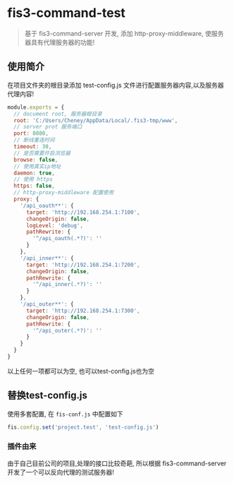 # fis3-command-test

> 基于 fis3-command-server 开发, 添加 http-proxy-middleware, 使服务器具有代理服务器的功能!

## 使用简介

在项目文件夹的根目录添加 test-config.js 文件进行配置服务器内容,以及服务器代理内容!

```javascript
module.exports = {
  // document root, 服务器根目录
  root: 'C:/Users/Cheney/AppData/Local/.fis3-tmp/www',
  // server prot 服务端口
  port: 8080,
  // 断线重连时间
  timeout: 30,
  // 是否需要开启浏览器
  browse: false,
  // 使用真实ip地址
  daemon: true,
  // 使用 https
  https: false,
  // http-proxy-middleware 配置使用
  proxy: {
    '/api_oauth**': {
      target: 'http://192.168.254.1:7100',
      changeOrigin: false,
      logLevel: 'debug',
      pathRewrite: {
        '^/api_oauth(.*?)': ''
      }
    },
    '/api_inner**': {
      target: 'http://192.168.254.1:7200',
      changeOrigin: false,
      pathRewrite: {
        '^/api_inner(.*?)': ''
      }
    },
    '/api_outer**': {
      target: 'http://192.168.254.1:7300',
      changeOrigin: false,
      pathRewrite: {
        '^/api_outer(.*?)': ''
      }
    }
  }
}

```

以上任何一项都可以为空, 也可以test-config.js也为空

## 替换test-config.js

使用多套配置, 在 `fis-conf.js` 中配置如下

```javascript
fis.config.set('project.test', 'test-config.js')

```

### 插件由来

由于自己目前公司的项目,处理的接口比较奇葩, 所以根据 fis3-command-server 开发了一个可以反向代理的测试服务器!